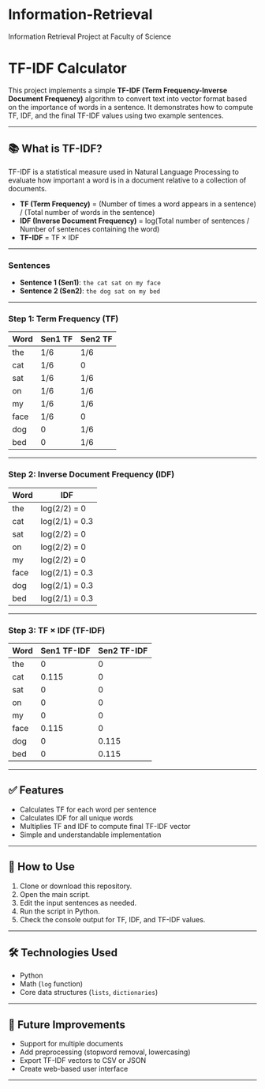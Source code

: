 # Information-Retrieval
Information Retrieval Project at Faculty of Science

# TF-IDF Calculator

This project implements a simple **TF-IDF (Term Frequency-Inverse Document Frequency)** algorithm to convert text into vector format based on the importance of words in a sentence. It demonstrates how to compute TF, IDF, and the final TF-IDF values using two example sentences.

---

## 📚 What is TF-IDF?

TF-IDF is a statistical measure used in Natural Language Processing to evaluate how important a word is in a document relative to a collection of documents.

- **TF (Term Frequency)** = (Number of times a word appears in a sentence) / (Total number of words in the sentence)
- **IDF (Inverse Document Frequency)** = log(Total number of sentences / Number of sentences containing the word)
- **TF-IDF** = TF × IDF

---

### Sentences

- **Sentence 1 (Sen1)**: `the cat sat on my face`
- **Sentence 2 (Sen2)**: `the dog sat on my bed`

---

### Step 1: Term Frequency (TF)

| Word  | Sen1 TF | Sen2 TF |
|-------|---------|---------|
| the   | 1/6     | 1/6     |
| cat   | 1/6     | 0       |
| sat   | 1/6     | 1/6     |
| on    | 1/6     | 1/6     |
| my    | 1/6     | 1/6     |
| face  | 1/6     | 0       |
| dog   | 0       | 1/6     |
| bed   | 0       | 1/6     |

---

### Step 2: Inverse Document Frequency (IDF)

| Word  | IDF        |
|-------|------------|
| the   | log(2/2) = 0   |
| cat   | log(2/1) = 0.3 |
| sat   | log(2/2) = 0   |
| on    | log(2/2) = 0   |
| my    | log(2/2) = 0   |
| face  | log(2/1) = 0.3 |
| dog   | log(2/1) = 0.3 |
| bed   | log(2/1) = 0.3 |

---

### Step 3: TF × IDF (TF-IDF)

| Word  | Sen1 TF-IDF | Sen2 TF-IDF |
|-------|-------------|-------------|
| the   | 0           | 0           |
| cat   | 0.115       | 0           |
| sat   | 0           | 0           |
| on    | 0           | 0           |
| my    | 0           | 0           |
| face  | 0.115       | 0           |
| dog   | 0           | 0.115       |
| bed   | 0           | 0.115       |

---

## ✅ Features

- Calculates TF for each word per sentence
- Calculates IDF for all unique words
- Multiplies TF and IDF to compute final TF-IDF vector
- Simple and understandable implementation

---

## 🚀 How to Use

1. Clone or download this repository.
2. Open the main script.
3. Edit the input sentences as needed.
4. Run the script in Python.
5. Check the console output for TF, IDF, and TF-IDF values.

---

## 🛠 Technologies Used

- Python
- Math (`log` function)
- Core data structures (`lists`, `dictionaries`)

---

## 🔮 Future Improvements

- Support for multiple documents
- Add preprocessing (stopword removal, lowercasing)
- Export TF-IDF vectors to CSV or JSON
- Create web-based user interface

---

